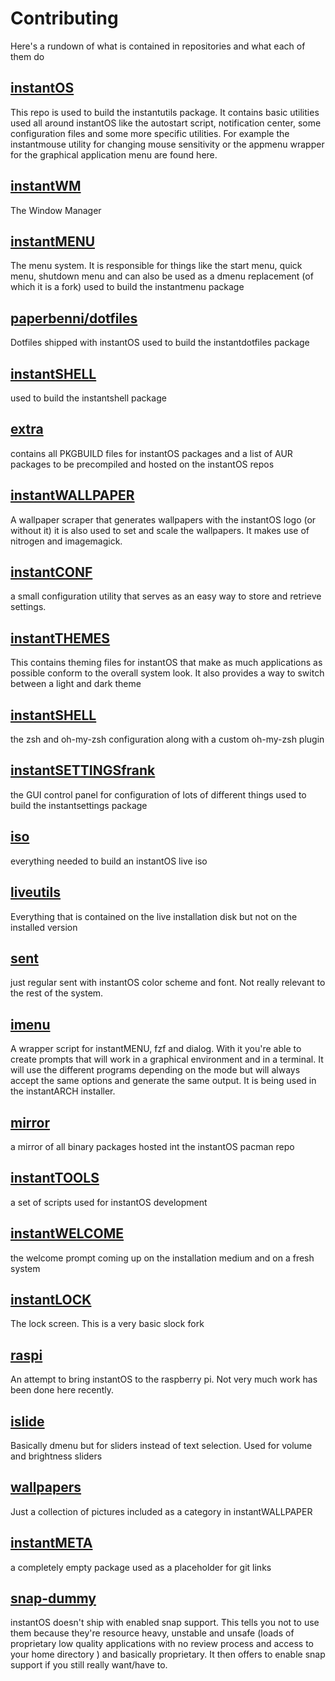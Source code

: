 # Contributing

Here's a rundown of what is contained in repositories and what each of them do

## [instantOS](https://github.com/instantOS/instantOS)

This repo is used to build the instantutils package. 
It contains basic utilities used all around instantOS like the autostart script, notification center, 
some configuration files and some more specific utilities. 
For example the instantmouse utility for changing mouse sensitivity or the appmenu wrapper for the graphical application menu are found here. 

## [instantWM](https://github.com/instantOS/instantWM)

The Window Manager

## [instantMENU](https://github.com/instantOS/instantMENU)

The menu system. It is responsible for things like the start menu, quick menu, shutdown menu and can also be used as a dmenu replacement (of which it is a fork)
used to build the instantmenu package

## [paperbenni/dotfiles](https://github.com/paperbenni/dotfiles)

Dotfiles shipped with instantOS
used to build the instantdotfiles package

## [instantSHELL](https://github.com/instantOS/instantSHELL)

used to build the instantshell package

## [extra](https://github.com/instantOS/extra)

contains all PKGBUILD files for instantOS packages and a list of AUR packages to be precompiled and hosted on the instantOS repos

## [instantWALLPAPER](https://github.com/instantOS/instantWALLPAPER)

A wallpaper scraper that generates wallpapers with the instantOS logo (or without it)
it is also used to set and scale the wallpapers. It makes use of nitrogen and imagemagick. 

## [instantCONF](https://github.com/instantOS/instantCONF)

a small configuration utility that serves as an easy way to store and retrieve settings. 

## [instantTHEMES](https://github.com/instantOS/instantTHEMES)

This contains theming files for instantOS that make as much applications as possible conform to the overall system look. 
It also provides a way to switch between a light and dark theme 

## [instantSHELL](https://github.com/instantOS/instantSHELL)

the zsh and oh-my-zsh configuration along with a custom oh-my-zsh plugin

## [instantSETTINGSfrank](https://github.com/instantOS/instantSETTINGSfrank)

the GUI control panel for configuration of lots of different things
used to build the instantsettings package

## [iso](https://github.com/instantOS/iso)

everything needed to build an instantOS live iso

## [liveutils](https://github.com/instantOS/liveutils)

Everything that is contained on the live installation disk but not on the installed version

## [sent](https://github.com/instantOS/sent)

just regular sent with instantOS color scheme and font. Not really relevant to the rest of the system. 

## [imenu](https://github.com/instantOS/imenu)

A wrapper script for instantMENU, fzf and dialog. With it you're able to create prompts that will work in a graphical environment and in a terminal. 
It will use the different programs depending on the mode but will always accept the same options and generate the same output. 
It is being used in the instantARCH installer. 

## [mirror](https://github.com/instantOS/mirror)

a mirror of all binary packages hosted int the instantOS pacman repo

## [instantTOOLS](https://github.com/instantOS/instantTOOLS)

a set of scripts used for instantOS development

## [instantWELCOME](https://github.com/instantOS/instantWELCOME)

the welcome prompt coming up on the installation medium and on a fresh system

## [instantLOCK](https://github.com/instantOS/instantLOCK)

The lock screen. This is a very basic slock fork

## [raspi](https://github.com/instantOS/raspi)

An attempt to bring instantOS to the raspberry pi. Not very much work has been done here recently. 

## [islide](https://github.com/instantOS/islide)

Basically dmenu but for sliders instead of text selection. Used for volume and brightness sliders

## [wallpapers](https://github.com/instantOS/wallpapers)

Just a collection of pictures included as a category in instantWALLPAPER

## [instantMETA](https://github.com/instantOS/instantMETA)

a completely empty package used as a placeholder for git links

## [snap-dummy](https://github.com/instantOS/snap-dummy)

instantOS doesn't ship with enabled snap support.
This tells you not to use them because they're resource heavy, 
unstable and unsafe
(loads of proprietary low quality applications with no review process
and access to your home directory )
and basically proprietary. It then offers to enable snap support
if you still really want/have to. 
